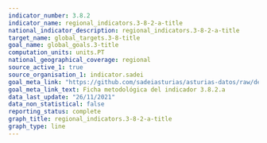 ```yaml
---
indicator_number: 3.8.2
indicator_name: regional_indicators.3-8-2-a-title
national_indicator_description: regional_indicators.3-8-2-a-title
target_name: global_targets.3-8-title
goal_name: global_goals.3-title
computation_units: units.PT
national_geographical_coverage: regional
source_active_1: true
source_organisation_1: indicator.sadei
goal_meta_link: "https://github.com/sadeiasturias/asturias-datos/raw/develop/descargas/metodologia/3.8.2.a.pdf"
goal_meta_link_text: Ficha metodológica del indicador 3.8.2.a
data_last_update: "26/11/2021"
data_non_statistical: false
reporting_status: complete
graph_title: regional_indicators.3-8-2-a-title
graph_type: line
---
```

